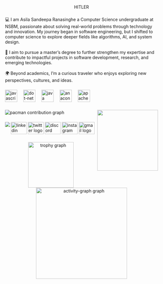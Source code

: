 <p align="center">HITLER</p>

###

<p align="left">💻 I am Asila Sandeepa Ranasinghe a Computer Science undergraduate at NSBM, passionate about solving real-world problems through technology and innovation. My journey began in software engineering, but I shifted to computer science to explore deeper fields like algorithms, AI, and system design.<br><br>🚀 I aim to pursue a master’s degree to further strengthen my expertise and contribute to impactful projects in software development, research, and emerging technologies.<br><br>🌍 Beyond academics, I’m a curious traveler who enjoys exploring new perspectives, cultures, and ideas.</p>

###

<div align="left">
  <img src="https://cdn.jsdelivr.net/gh/devicons/devicon/icons/javascript/javascript-original.svg" height="40" alt="javascript logo"  />
  <img width="12" />
  <img src="https://cdn.jsdelivr.net/gh/devicons/devicon/icons/dot-net/dot-net-original.svg" height="40" alt="dot-net logo"  />
  <img width="12" />
  <img src="https://cdn.jsdelivr.net/gh/devicons/devicon/icons/java/java-original.svg" height="40" alt="java logo"  />
  <img width="12" />
  <img src="https://cdn.jsdelivr.net/gh/devicons/devicon/icons/anaconda/anaconda-original.svg" height="40" alt="anaconda logo"  />
  <img width="12" />
  <img src="https://cdn.jsdelivr.net/gh/devicons/devicon/icons/apache/apache-original.svg" height="40" alt="apache logo"  />
</div>

###

<img align="right" height="200" src="https://media1.tenor.com/m/6FyQwNIdnTsAAAAC/madara-uchiha.gif"  />

###

<picture>
  <source media="(prefers-color-scheme: dark)" srcset="https://raw.githubusercontent.com/ASILA-RANASINGHE/ASILA-RANASINGHE/output/pacman-contribution-graph-dark.svg">
  <source media="(prefers-color-scheme: light)" srcset="https://raw.githubusercontent.com/ASILA-RANASINGHE/ASILA-RANASINGHE/output/pacman-contribution-graph.svg">
  <img alt="pacman contribution graph" src="https://raw.githubusercontent.com/ASILA-RANASINGHE/ASILA-RANASINGHE/output/pacman-contribution-graph.svg">
</picture>

###

<img align="left" src="https://visitor-badge.laobi.icu/badge?page_id=ASILA-RANASINGHE.ASILA-RANASINGHE&"  />

###

<div align="left">
  <img src="https://raw.githubusercontent.com/maurodesouza/profile-readme-generator/master/src/assets/icons/social/linkedin/default.svg" width="52" height="40" alt="linkedin logo"  />
  <img src="https://raw.githubusercontent.com/maurodesouza/profile-readme-generator/master/src/assets/icons/social/twitter/default.svg" width="52" height="40" alt="twitter logo"  />
  <img src="https://raw.githubusercontent.com/maurodesouza/profile-readme-generator/master/src/assets/icons/social/discord/default.svg" width="52" height="40" alt="discord logo"  />
  <img src="https://raw.githubusercontent.com/maurodesouza/profile-readme-generator/master/src/assets/icons/social/instagram/default.svg" width="52" height="40" alt="instagram logo"  />
  <img src="https://raw.githubusercontent.com/maurodesouza/profile-readme-generator/master/src/assets/icons/social/gmail/default.svg" width="52" height="40" alt="gmail logo"  />
</div>

###

<div align="center">
  <img src="https://github-profile-trophy.vercel.app?username=ASILA-RANASINGHE&theme=dracula&column=-1&row=1&margin-w=8&margin-h=8&no-bg=false&no-frame=false&order=4" height="150" alt="trophy graph"  />
  <img src="https://github-readme-activity-graph.vercel.app/graph?username=ASILA-RANASINGHE&radius=16&theme=react&area=true&order=5" height="300" alt="activity-graph graph"  />
</div>

###
